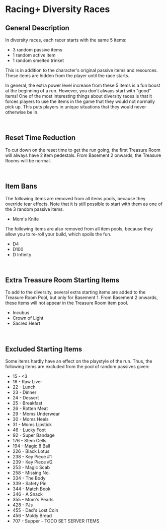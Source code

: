# Racing+ Diversity Races

## General Description

In diversity races, each racer starts with the same 5 items:

- 3 random passive items
- 1 random active item
- 1 random smelted trinket

This is in addition to the character's original passive items and resources. These items are hidden from the player until the race starts.

In general, the extra power level increase from these 5 items is a fun boost at the beginning of a run. However, you don't always start with "good" items! One of the most interesting things about diversity races is that it forces players to use the items in the game that they would not normally pick up. This puts players in unique situations that they would never otherwise be in.

<br />

## Reset Time Reduction

To cut down on the reset time to get the run going, the first Treasure Room will always have 2 item pedestals. From Basement 2 onwards, the Treasure Rooms will be normal.

<br />

## Item Bans

The following items are removed from all items pools, because they override tear effects. Note that it is still possible to start with them as one of the 3 random passive items.

- Mom's Knife

The following items are also removed from all item pools, because they allow you to re-roll your build, which spoils the fun.

- D4
- D100
- D Infinity

<br />

## Extra Treasure Room Starting Items

To add to the diversity, several extra starting items are added to the Treasure Room Pool, but only for Basement 1. From Basement 2 onwards, these items will not appear in the Treasure Room item pool.

- Incubus
- Crown of Light
- Sacred Heart

<br />

## Excluded Starting Items

Some items hardly have an effect on the playstyle of the run. Thus, the following items are excluded from the pool of random passives given:

- 15 - <3
- 16 - Raw Liver
- 22 - Lunch
- 23 - Dinner
- 24 - Dessert
- 25 - Breakfast
- 26 - Rotten Meat
- 29 - Moms Underwear
- 30 - Moms Heels
- 31 - Moms Lipstick
- 46 - Lucky Foot
- 92 - Super Bandage
- 176 - Stem Cells
- 194 - Magic 8 Ball
- 226 - Black Lotus
- 238 - Key Piece #1
- 239 - Key Piece #2
- 253 - Magic Scab
- 258 - Missing No.
- 334 - The Body
- 339 - Safety Pin
- 344 - Match Book
- 346 - A Snack
- 355 - Mom's Pearls
- 428 - PJs
- 455 - Dad's Lost Coin
- 456 - Moldy Bread
- 707 - Supper - TODO SET SERVER ITEMS

<br />
